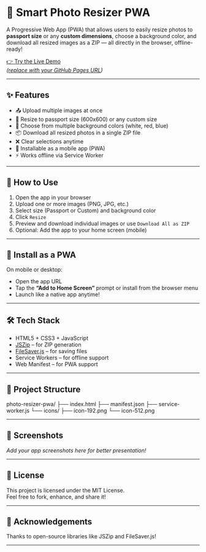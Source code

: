 # 📸 Smart Photo Resizer PWA

A Progressive Web App (PWA) that allows users to easily resize photos to **passport size** or any **custom dimensions**, choose a background color, and download all resized images as a ZIP — all directly in the browser, offline-ready!

[👉 Try the Live Demo](https://your-username.github.io/photo-resizer-pwa/)  
_([replace with your GitHub Pages URL](https://amitkumar2611.github.io/photo-resizer-pwa/))_

---

## ✨ Features

- 📤 Upload multiple images at once
- 📏 Resize to passport size (600x600) or any custom size
- 🎨 Choose from multiple background colors (white, red, blue)
- 📦 Download all resized photos in a single ZIP file
- ❌ Clear selections anytime
- 📱 Installable as a mobile app (PWA)
- ⚡ Works offline via Service Worker

---

## 🚀 How to Use

1. Open the app in your browser
2. Upload one or more images (PNG, JPG, etc.)
3. Select size (Passport or Custom) and background color
4. Click `Resize`
5. Preview and download individual images or use `Download All as ZIP`
6. Optional: Add the app to your home screen (mobile)

---

## 📲 Install as a PWA

On mobile or desktop:
- Open the app URL
- Tap the **“Add to Home Screen”** prompt or install from the browser menu
- Launch like a native app anytime!

---

## 🛠 Tech Stack

- HTML5 + CSS3 + JavaScript
- [JSZip](https://stuk.github.io/jszip/) – for ZIP generation
- [FileSaver.js](https://github.com/eligrey/FileSaver.js/) – for saving files
- Service Workers – for offline support
- Web Manifest – for PWA support

---

## 📁 Project Structure
photo-resizer-pwa/ ├── index.html ├── manifest.json ├── service-worker.js └── icons/ ├── icon-192.png └── icon-512.png

---

## 📸 Screenshots

_Add your app screenshots here for better presentation!_

---

## 📝 License

This project is licensed under the MIT License.  
Feel free to fork, enhance, and share it!

---

## 🙌 Acknowledgements

Thanks to open-source libraries like JSZip and FileSaver.js!

---
